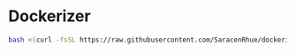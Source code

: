 # Dockerizer

```bash
bash <(curl -fsSL https://raw.githubusercontent.com/SaracenRhue/dockerizer/main/run.sh)
```